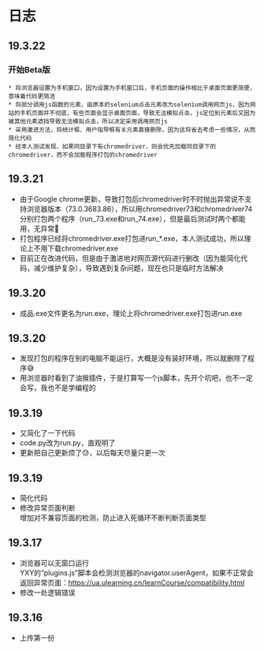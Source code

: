 # 日志  
## 19.3.22  
### 开始Beta版  
    * 将浏览器设置为手机窗口，因为设置为手机窗口后，手机页面的操作相比于桌面页面更简便，意味着代码更简洁  
    * 将部分调用js函数的元素，由原本的selenium点击元素改为selenium调用网页js，因为网站的手机页面并不彻底，有些页面会显示桌面页面，导致无法模拟点击，js定位到元素后又因为被其他元素遮挡导致无法模拟点击，所以决定采用调用网页js  
    * 采用激进方法，将统计框、用户指导框有关元素直接删除，因为这将省去考虑一些情况，从而简化代码  
    * 经本人测试发现，如果同目录下有chromedriver，则会优先加载同目录下的chromedriver，而不会加载程序打包的chromedriver  
## 19.3.21  
* 由于Google chrome更新，导致打包后chromedriver时不时抛出异常说不支持浏览器版本（73.0.3683.86），所以用chromedriver73和chromedriver74分别打包两个程序（run_73.exe和run_74.exe），但是最后测试时两个都能用，无异常🤬  
* 打包程序已经将chromedriver.exe打包进run_\*.exe，本人测试成功，所以理论上不用下载chromedriver.exe  
* 目前正在改进代码，但是由于激进地对网页源代码进行删改（因为能简化代码，减少维护复杂），导致遇到复杂问题，现在也只是临时方法解决  
## 19.3.20  
* 成品.exe文件更名为run.exe，理论上将chromedriver.exe打包进run.exe  
## 19.3.20  
* 发现打包的程序在别的电脑不能运行，大概是没有装好环境，所以就删除了程序😅
* 用浏览器时看到了油猴插件，于是打算写一个js脚本，先开个坑吧，也不一定会写，我也不是学编程的  
## 19.3.19
* 又简化了一下代码
* code.py改为run.py，直观明了
* 更新把自己更新烦了😓，以后每天尽量只更一次
## 19.3.19  
* 简化代码
* 修改异常页面判断  
增加对不兼容页面的检测，防止进入死循环不断判断页面类型  
## 19.3.17 
* 浏览器可以无窗口运行  
YXY的“plugins.js”脚本会检测浏览器的navigator.userAgent，如果不正常会返回异常页面：https://ua.ulearning.cn/learnCourse/compatibility.html
* 修改一处逻辑错误
## 19.3.16
* 上传第一份
